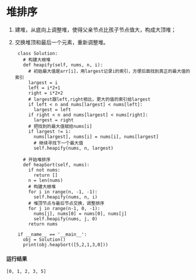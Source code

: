# 堆排序
1. 建堆，从底向上调整堆，使得父亲节点比孩子节点值大，构成大顶堆；

2. 交换堆顶和最后一个元素，重新调整堆。

        class Solution:
          # 构建大根堆
          def heapify(self, nums, n, i):
            # 初始最大值是arr[i]，用largest记录i的索引，方便后面找到真正的最大值的索引
            largest = i
            left = i*2+1
            right = i*2+2
            # largest跟left,right相比，更大的值的索引给largest
            if left < n and nums[largest] < nums[left]:
              largest = left
            if right < n and nums[largest] < nums[right]:
              largest = right
            # 把找到的最大值赋给nums[i]
            if largest != i:
              nums[largest], nums[i] = nums[i], nums[largest]
              # 继续寻找下一个最大值
              self.heapify(nums, n, largest)

          # 开始堆排序
          def heapSort(self, nums):
            if not nums:
              return []
            n = len(nums)
            # 构建大根堆
            for i in range(n, -1, -1):
              self.heapify(nums, n, i)
            # 堆顶节点与最后节点交换，调整排序
            for j in range(n-1, 0, -1):
              nums[j], nums[0] = nums[0], nums[j]
              self.heapify(nums, j, 0)
            return nums

        if __name__ == '__main__':
          obj = Solution()
          print(obj.heapSort([5,2,1,3,0]))
      
#### 运行结果
    [0, 1, 2, 3, 5]
